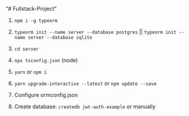 "# Fullstack-Project" 

1) `npm i -g typeorm`
2) `typeorm init --name server --database postgres` || `typeorm init --name server --database sqlite`

1) `cd server`
2) `npx tsconfig.json` (node)
3) `yarn` or `npm i`
4) `yarn upgrade-interactive --latest` or `npm update --save`
5) Configure ormconfig.json
5) Create database: `createdb jwt-auth-example` or manually